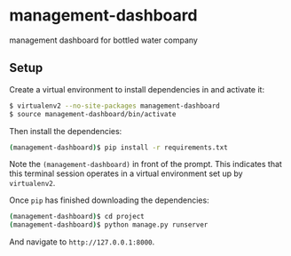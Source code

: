 # management-dashboard
management dashboard for bottled water company

## Setup

Create a virtual environment to install dependencies in and activate it:

```sh
$ virtualenv2 --no-site-packages management-dashboard
$ source management-dashboard/bin/activate
```

Then install the dependencies:

```sh
(management-dashboard)$ pip install -r requirements.txt
```
Note the `(management-dashboard)` in front of the prompt. This indicates that this terminal
session operates in a virtual environment set up by `virtualenv2`.

Once `pip` has finished downloading the dependencies:
```sh
(management-dashboard)$ cd project
(management-dashboard)$ python manage.py runserver
```
And navigate to `http://127.0.0.1:8000`.
